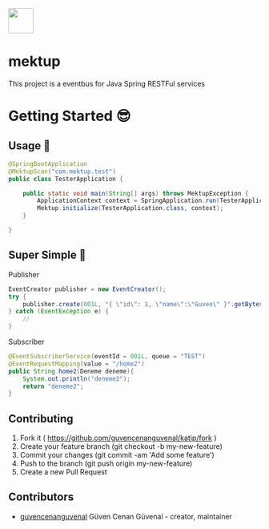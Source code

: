 <img src="https://user-images.githubusercontent.com/11555504/63654181-88b75100-c77f-11e9-9b68-e85c2969923e.png" width="50" height="50" />


# mektup

This project is a eventbus for Java Spring RESTFul services

# Getting Started :sunglasses:

## Usage :rocket:

```java
@SpringBootApplication
@MektupScan("com.mektup.test")
public class TesterApplication {

	public static void main(String[] args) throws MektupException {
		ApplicationContext context = SpringApplication.run(TesterApplication.class, args);
		Mektup.initialize(TesterApplication.class, context);
	}

}
```

## Super Simple :checkered_flag:

Publisher

```java
EventCreator publisher = new EventCreator();
try {
    publisher.create(001L, "{ \"id\": 1, \"name\":\"Guven\" }".getBytes());
} catch (EventException e) {
    //
}
```

Subscriber

```java
@EventSubscriberService(eventId = 001L, queue = "TEST")
@EventRequestMapping(value = "/home2")
public String home2(Deneme deneme){
    System.out.println("deneme2");
    return "deneme2";
}
```

## Contributing

1. Fork it ( https://github.com/guvencenanguvenal/katip/fork )
2. Create your feature branch (git checkout -b my-new-feature)
3. Commit your changes (git commit -am 'Add some feature')
4. Push to the branch (git push origin my-new-feature)
5. Create a new Pull Request

## Contributors

- [guvencenanguvenal](https://github.com/guvencenanguvenal) Güven Cenan Güvenal - creator, maintainer

